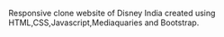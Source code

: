Responsive clone website of Disney India created using HTML,CSS,Javascript,Mediaquaries and Bootstrap.
